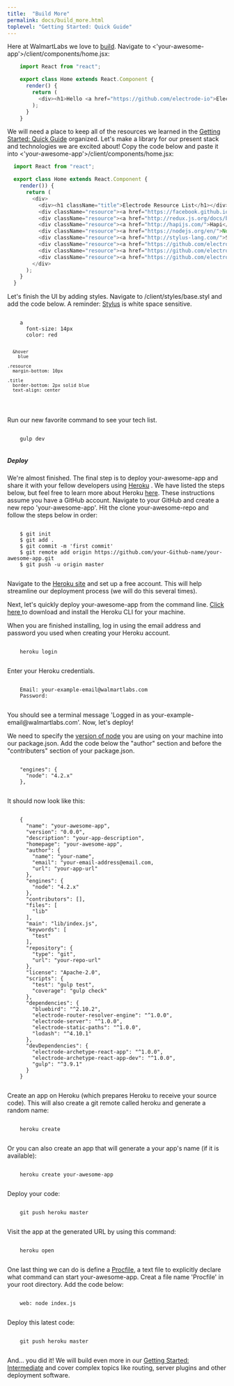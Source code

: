 ```yaml
---
title:  "Build More"
permalink: docs/build_more.html
toplevel: "Getting Started: Quick Guide"
---
```

<p class="body-text">Here at WalmartLabs we love to <a href="http://www.walmartlabs.com/2016/08/weve-moved-follow-walmartlabs-on-medium/">build</a>. Navigate to <'your-awesome-app'>/client/components/home.jsx:</p>

```javascript
    import React from "react";

    export class Home extends React.Component {
      render() {
        return (
          <div><h1>Hello <a href="https://github.com/electrode-io">Electrode</a></h1></div>
        );
      }
    }
```

<P> We will need a place to keep all of the resources we learned in the <a href="#" class="doc-links">Getting Started: Quick Guide</a> organized. Let's make a library for our present stack and technologies we are excited about! Copy the code below and paste it into <'your-awesome-app'>/client/components/home.jsx:</p>

```javascript
  import React from "react";

  export class Home extends React.Component {
    render()) {
      return (
        <div>
          <div><h1 className="title">Electrode Resource List</h1></div>
          <div className="resource"><a href="https://facebook.github.io/react/index.html">React</a></div>
          <div className="resource"><a href="http://redux.js.org/docs/basics/UsageWithReact.html">Redux</a></div>
          <div className="resource"><a href="http://hapijs.com/">Hapi</a></div>
          <div className="resource"><a href="https://nodejs.org/en/">Node</a></div>
          <div className="resource"><a href="http://stylus-lang.com/">Stylus</a></div>
          <div className="resource"><a href="https://github.com/electrode-io/electrode-confippet">Electrode-Confippet</a></div>
          <div className="resource"><a href="https://github.com/electrode-io/electrode/server">Electrode-Server</a></div>
          <div className="resource"><a href="https://github.com/electrode-io/redux-router-engine">Redux-Router-Engine</a></div>
        </div>
      );
    }
  }
```

<p class="body-text">Let's finish the UI by adding styles. Navigate to <your-awesome-app>/client/styles/base.styl and add the code below. A reminder: <a href="http://stylus-lang.com/" class="doc-links">Stylus</a> is white space sensitive. </p>

<div class="snippet">
  <pre><code>
    a
      font-size: 14px
      color: red

      &hover
        blue

    .resource
      margin-bottom: 10px

    .title
      border-bottom: 2px solid blue
      text-align: center
  </code></pre>
</div>

<p class="body-text">Run our new favorite command to see your tech list.</p>

<div class="snippet">
  <pre><code>
    gulp dev
  </code></pre>
</div>

<h5>Deploy</h5>

<p class="body-text">We're almost finished. The final step is to deploy your-awesome-app and share it with your fellow developers using <a href="https://devcenter.heroku.com/categories/deployment" class="doc-links">Heroku</a> . We have listed the steps below, but feel free to learn more about Heroku <a href="https://devcenter.heroku.com/articles/getting-started-with-nodejs#introduction" class="doc-links">here</a>. These instructions assume you have a GitHub account. Navigate to your GitHub and create a new repo 'your-awesome-app'. Hit the clone your-awesome-repo and follow the steps below in order:</p>

<div class="snippet">
  <pre><code>
    $ git init
    $ git add .
    $ git commit -m 'first commit'
    $ git remote add origin https://github.com/your-Github-name/your-awesome-app.git
    $ git push -u origin master
  </code></pre>
</div>

<p>Navigate to the <a href="https://signup.heroku.com/dc" class="doc-links" >Heroku site</a> and set up a free account. This will help streamline our deployment process (we will do this several times).</p>

<p class="body-text">Next, let's quickly deploy your-awesome-app from the command line. <a href="https://devcenter.heroku.com/articles/getting-started-with-nodejs#set-up" class="doc-links">Click here </a>to download and install the Heroku CLI for your machine.</p>

<p>When you are finished installing, log in using the email address and password you used when creating your Heroku account.</p>

<div class="snippet">
  <pre><code>
    heroku login
  </code></pre>
</div>

<p>Enter your Heroku credentials.</p>

<div class="snippet">
  <pre><code>
    Email: your-example-email@walmartlabs.com
    Password:
  </code></pre>
</div>

<p>You should see a terminal message 'Logged in as your-example-email@walmartlabs.com'. Now, let's deploy!</p>

<p class="body-text">We need to specify the <a href="https://devcenter.heroku.com/articles/node-best-practices" class="doc-links">version of node</a> you are using on your machine into our package.json. Add the code below the "author" section and before the "contributers" section of your package.json.

<div class="snippet">
  <pre><code>
    "engines": {
      "node": "4.2.x"
    },
  </code></pre>
</div>

<p class="body-text">It should now look like this:</p>

<div class="snippet">
  <pre><code>
    {
      "name": "your-awesome-app",
      "version": "0.0.0",
      "description": "your-app-description",
      "homepage": "your-awesome-app",
      "author": {
        "name": "your-name",
        "email": "your-email-address@email.com,
        "url": "your-app-url"
      },
      "engines": {
        "node": "4.2.x"
      },
      "contributors": [],
      "files": [
        "lib"
      ],
      "main": "lib/index.js",
      "keywords": [
        "test"
      ],
      "repository": {
        "type": "git",
        "url": "your-repo-url"
      },
      "license": "Apache-2.0",
      "scripts": {
        "test": "gulp test",
        "coverage": "gulp check"
      },
      "dependencies": {
        "bluebird": "^2.10.2",
        "electrode-router-resolver-engine": "^1.0.0",
        "electrode-server": "^1.0.0",
        "electrode-static-paths": "^1.0.0",
        "lodash": "^4.10.1"
      },
      "devDependencies": {
        "electrode-archetype-react-app": "^1.0.0",
        "electrode-archetype-react-app-dev": "^1.0.0",
        "gulp": "^3.9.1"
      }
    }
  </code></pre>
</div>

<p>Create an app on Heroku (which prepares Heroku to receive your source code). This will also create a git remote called heroku and generate a random name:</p>

<div class="snippet">
  <pre><code>
    heroku create
  </code></pre>
</div>

<p>Or you can also create an app that will generate a your app's name (if it is available):</p>

<div class="snippet">
  <pre><code>
    heroku create your-awesome-app
  </code></pre>
</div>

<p>Deploy your code:</p>

<div class="snippet">
  <pre><code>
    git push heroku master
  </code></pre>
</div>

<p>Visit the app at the generated URL by using this command:</p>

<div class="snippet">
  <pre><code>
    heroku open
  </code></pre>
</div>

<p>One last thing we can do is define a <a href="https://devcenter.heroku.com/articles/getting-started-with-nodejs#define-a-procfile class="doc-links">Procfile</a>, a text file to explicitly declare what command can start your-awesome-app. Creat a file name 'Procfile' in your root directory. Add the code below:</p>

<div class="snippet">
  <pre><code>
    web: node index.js
  </code></pre>
</div>

<p>Deploy this latest code:</p>

<div class="snippet">
  <pre><code>
    git push heroku master
  </code></pre>
</div>

<p>And... you did it! We will build even more in our <a href="#" class="doc-link">Getting Started: Intermediate</a> and cover complex topics like routing, server plugins and other deployment software.</p>
